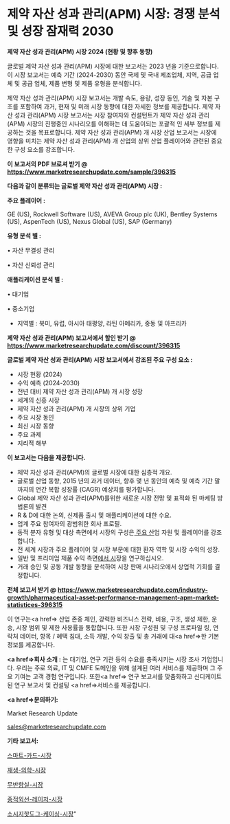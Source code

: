 # 제약 자산 성과 관리(APM) 시장: 경쟁 분석 및 성장 잠재력 2030

<strong>제약 자산 성과 관리(APM) 시장 2024 (현황 및 향후 동향)</strong>

글로벌 제약 자산 성과 관리(APM) 시장에 대한 보고서는 2023 년을 기준으로합니다.이 시장 보고서는 예측 기간 (2024-2030) 동안 국제 및 국내 제조업체, 지역, 공급 업체 및 공급 업체, 제품 변형 및 제품 유형을 분석합니다.

제약 자산 성과 관리(APM) 시장 보고서는 개발 속도, 용량, 성장 동인, 기술 및 자본 구조를 포함하여 과거, 현재 및 미래 시장 동향에 대한 자세한 정보를 제공합니다. 제약 자산 성과 관리(APM) 시장 보고서는 시장 참여자와 컨설턴트가 제약 자산 성과 관리(APM) 시장의 진행중인 시나리오를 이해하는 데 도움이되는 포괄적 인 세부 정보를 제공하는 것을 목표로합니다. 제약 자산 성과 관리(APM) 개 시장 산업 보고서는 시장에 영향을 미치는 제약 자산 성과 관리(APM) 개 산업의 상위 산업 플레이어와 관련된 중요한 구성 요소를 강조합니다.



<strong>이 보고서의 PDF 브로셔 받기 @ <a href=https://www.marketresearchupdate.com/sample/396315>https://www.marketresearchupdate.com/sample/396315</a></strong>



<strong>다음과 같이 분류되는 글로벌 제약 자산 성과 관리(APM) 시장 :</strong>



<strong>주요 플레이어 :</strong>

GE (US), Rockwell Software (US), AVEVA Group plc (UK), Bentley Systems (US), AspenTech (US), Nexus Global (US), SAP (Germany)



<strong>유형 분석 별 :</strong>

• 자산 무결성 관리

• 자산 신뢰성 관리



<strong>애플리케이션 분석 별 :</strong>

• 대기업

• 중소기업

<ul>
  <li>지역별 : 북미, 유럽, 아시아 태평양, 라틴 아메리카, 중동 및 아프리카</li>
</ul>


<strong>제약 자산 성과 관리(APM) 보고서에서 할인 받기 @ <a href=https://www.marketresearchupdate.com/discount/396315>https://www.marketresearchupdate.com/discount/396315</a></strong>



<strong>글로벌 제약 자산 성과 관리(APM) 시장 보고서에서 강조된 주요 구성 요소 :</strong>
<ul>
  <li>시장 현황 (2024)</li>
  <li>수익 예측 (2024-2030)</li>
  <li>전년 대비 제약 자산 성과 관리(APM) 개 시장 성장</li>
  <li>세계의 신흥 시장</li>
  <li>제약 자산 성과 관리(APM) 개 시장의 상위 기업</li>
  <li>주요 시장 동인</li>
  <li>최신 시장 동향</li>
  <li>주요 과제</li>
  <li>지리적 해부</li>
</ul>


<strong>이 보고서는 다음을 제공합니다.</strong>
<ul>
  <li>제약 자산 성과 관리(APM)의 글로벌 시장에 대한 심층적 개요.</li>
  <li>글로벌 산업 동향, 2015 년의 과거 데이터, 향후 몇 년 동안의 예측 및 예측 기간 말까지의 연간 복합 성장률 (CAGR) 예상치를 평가합니다.</li>
  <li>Global 제약 자산 성과 관리(APM)를위한 새로운 시장 전망 및 표적화 된 마케팅 방법론의 발견</li>
  <li>R &amp; D에 대한 논의, 신제품 출시 및 애플리케이션에 대한 수요.</li>
  <li>업계 주요 참여자의 광범위한 회사 프로필.</li>
  <li>동적 분자 유형 및 대상 측면에서 시장의 구성은<a href=> 주요 산</a>업 자원 및 플레이어를 강조합니다.</li>
  <li>전 세계 시장과 주요 플레이어 및 시장 부문에 대한 환자 역학 및 시장 수익의 성장.</li>
  <li>일반 및 프리미엄 제품 수익 측면<a href=>에서 시</a>장을 연구하십시오.</li>
  <li>거래 승인 및 공동 개발 동향을 분석하여 시장 판매 시나리오에서 상업적 기회를 결정합니다.</li>
</ul>



<strong>전체 보고서 받기 @ <a href=https://www.marketresearchupdate.com/industry-growth/pharmaceutical-asset-performance-management-apm-market-statistices-396315>https://www.marketresearchupdate.com/industry-growth/pharmaceutical-asset-performance-management-apm-market-statistices-396315</a></strong>

이 연구는<a href=> 산업 존중</a> 체인, 강력한 비즈니스 전략, 비용, 구조, 생성 제한, 운송, 시장 범위 및 제한 사용률을 통합합니다. 또한 시장 구성원 및 구성 프로파일 링, 연락처 데이터, 항목 / 혜택 침대, 소득 개발, 수익 창출 및 총 거래에 대<a href=>한 기본 </a>정보를 제공합니다.



<strong><a href=>회사 소</a>개 :</strong>
는 대기업, 연구 기관 등의 수요를 충족시키는 시장 조사 기업입니다. 우리는 주로 의료, IT 및 CMFE 도메인을 위해 설계된 여러 서비스를 제공하며 그 주요 기여는 고객 경험 연구입니다. 또한<a href=> 연구 보</a>고서를 맞춤화하고 신디케이트 된 연구 보고서 및 컨설팅 <a href=>서비스</a>를 제공합니다.



<strong><a href=>문의하기:</a></strong>

Market Research Update

sales@marketresearchupdate.com



<strong>기타 보고서:</strong>

<a href=https://www.linkedin.com/pulse/스마트-카드-시장-진입-전략-및-위험-평가2029년-analytics-alchemy-360-analysis/>스마트-카드-시장</a>

<a href=https://www.linkedin.com/pulse/재생-의학-시장-동향-및-성장-전망-trend-tracking-tips-360-analysis-wugif/>재생-의학-시장</a>

<a href=https://www.linkedin.com/pulse/무반향실-시장-세분화-연구-및-목표-고객2029년-trendsetters-talk-360-analysis-2xr8f/>무반향실-시장</a>

<a href=https://www.linkedin.com/pulse/중적외선-레이저-시장-현재-및-미래-성장-2030-data-dive-diaries-24-analysis-ljqxf/>중적외선-레이저-시장</a>

<a href=https://www.linkedin.com/pulse/소시지핫도그-케이싱-시장-세분화-연구-및-목표-고객2030년-data-dive-diaries-24-analysis-heeqf/>소시지핫도그-케이싱-시장</a>"
